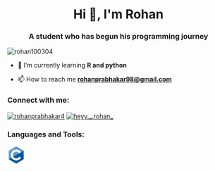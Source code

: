 <h1 align="center">Hi 👋, I'm Rohan</h1>
<h3 align="center">A student who has begun his programming journey</h3>

<p align="left"> <img src="https://komarev.com/ghpvc/?username=rohan100304&label=Profile%20views&color=0e75b6&style=flat" alt="rohan100304" /> </p>

- 🌱 I’m currently learning **R and python**

- 📫 How to reach me **rohanprabhakar98@gmail.com**

<h3 align="left">Connect with me:</h3>
<p align="left">
<a href="https://twitter.com/rohanprabhakar4" target="blank"><img align="center" src="https://raw.githubusercontent.com/rahuldkjain/github-profile-readme-generator/master/src/images/icons/Social/twitter.svg" alt="rohanprabhakar4" height="30" width="40" /></a>
<a href="https://instagram.com/heyy._.rohan_" target="blank"><img align="center" src="https://raw.githubusercontent.com/rahuldkjain/github-profile-readme-generator/master/src/images/icons/Social/instagram.svg" alt="heyy._.rohan_" height="30" width="40" /></a>
</p>

<h3 align="left">Languages and Tools:</h3>
<p align="left"> <a href="https://www.cprogramming.com/" target="_blank" rel="noreferrer"> <img src="https://raw.githubusercontent.com/devicons/devicon/master/icons/c/c-original.svg" alt="c" width="40" height="40"/> </a> </p>

